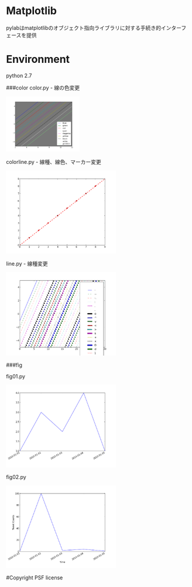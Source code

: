 # Matplotlib
pylabはmatplotlibのオブジェクト指向ライブラリに対する手続き的インターフェースを提供

# Environment
python 2.7

###color
color.py - 線の色変更

<img src="./Raw/images/color.png" width="200" alt="color">

colorline.py - 線種、線色、マーカー変更

<img src="./Raw/images/colorline.png" width="300" alt="colorline">

line.py - 線種変更

<img src="./Raw/images/line.png" width="300" alt="line">

###fig

fig01.py

<img src="./Raw/images/fig01.png" width="300" alt="fig01">

fig02.py

<img src="./Raw/images/fig02.png" width="300" alt="fig02">


#Copyright
PSF license
